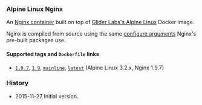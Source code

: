### Alpine Linux Nginx

An [Nginx container][alpine_nginx] built on top of [Glider Labs's Alpine Linux][gliderlabs_alpine] Docker image.

Nginx is compiled from source using the same [configure arguments][nginx_configure] Nginx's pre-built packages use.


#### Supported tags and `Dockerfile` links

* [`1.9.7`][dockerfile_1_9], [`1.9`][dockerfile_1_9], [`mainline`][dockerfile_1_9], [`latest`][dockerfile_1_9] (Alpine Linux 3.2.x, Nginx 1.9.7)


### History

- 2015-11-27 Initial version.

[alpine_nginx]:      https://hub.docker.com/r/sickp/alpine-nginx/
[gliderlabs_alpine]: https://hub.docker.com/r/gliderlabs/alpine/
[dockerfile_1_9]:    https://github.com/sickp/docker-alpine-nginx/tree/master/Dockerfile
[nginx_configure]:   http://nginx.org/en/linux_packages.html#mainline
